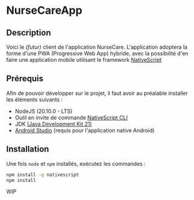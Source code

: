 # NurseCareApp

## Description

Voici le *(futur)* client de l'application NurseCare. L'application adoptera la forme d'une PWA (Progressive Web App) hybride, avec la possibilité d'en faire une application mobile utilisant le framework [NativeScript](https://nativescript.org/)

## Prérequis

Afin de pouvoir développer sur le projet, il faut avoir au préalable installer les éléments suivants :

 - NodeJS (20.10.0 - LTS)
 - Outil en invite de commande [NativeScript CLI](https://docs.nativescript.org/setup/linux)
 - JDK [(Java Development Kit 21)](https://www.oracle.com/fr/java/technologies/downloads/)
 - [Android Studio](https://developer.android.com/studio) (requis pour l'application native Android)

## Installation

Une fois `node` et `npm` installés, exécutez les commandes :

```bash
npm install -g nativescript
npm install
```

WIP